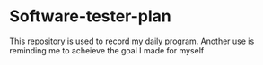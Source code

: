 # Software-tester-plan
This repository is used to record my daily program. Another use is reminding me to acheieve the goal I made for myself 
